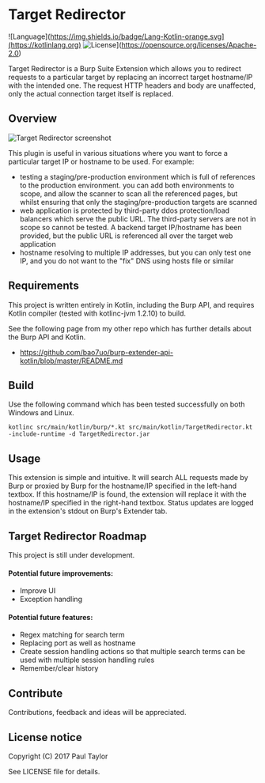 # Target Redirector
![Language](https://img.shields.io/badge/Lang-Kotlin-orange.svg](https://kotlinlang.org)
![License](https://img.shields.io/badge/License-Apache%202.0-blue.svg)](https://opensource.org/licenses/Apache-2.0)

Target Redirector is a Burp Suite Extension which allows you to redirect requests to a particular target by replacing an incorrect target hostname/IP with the intended one. The request HTTP headers and body are unaffected, only the actual connection target itself is replaced.

## Overview

![Target Redirector screenshot](https://github.com/bao7uo/TargetRedirector/raw/master/images/title_screenshot.png)

This plugin is useful in various situations where you want to force a particular target IP or hostname to be used. For example:

- testing a staging/pre-production environment which is full of references to the production environment. you can add both environments to scope, and allow the scanner to scan all the referenced pages, but whilst ensuring that only the staging/pre-production targets are scanned
- web application is protected by third-party ddos protection/load balancers which serve the public URL. The third-party servers are not in scope so cannot be tested. A backend target IP/hostname has been provided, but the public URL is referenced all over the target web application
- hostname resolving to multiple IP addresses, but you can only test one IP, and you do not want to the "fix" DNS using hosts file or similar

## Requirements

This project is written entirely in Kotlin, including the Burp API, and requires Kotlin compiler (tested with kotlinc-jvm 1.2.10) to build.

See the following page from my other repo which has further details about the Burp API and Kotlin.

- https://github.com/bao7uo/burp-extender-api-kotlin/blob/master/README.md

## Build

Use the following command which has been tested successfully on both Windows and Linux.

`kotlinc src/main/kotlin/burp/*.kt src/main/kotlin/TargetRedirector.kt -include-runtime -d TargetRedirector.jar`

## Usage

This extension is simple and intuitive. It will search ALL requests made by Burp or proxied by Burp for the hostname/IP specified in the left-hand textbox. If this hostname/IP is found, the extension will replace it with the hostname/IP specified in the right-hand textbox. Status updates are logged in the extension's stdout on Burp's Extender tab.

## Target Redirector Roadmap

This project is still under development.

#### Potential future improvements:
- Improve UI
- Exception handling

#### Potential future features:
- Regex matching for search term
- Replacing port as well as hostname
- Create session handling actions so that multiple search terms can be used with multiple session handling rules
- Remember/clear history

## Contribute
Contributions, feedback and ideas will be appreciated.

## License notice

Copyright (C) 2017 Paul Taylor

See LICENSE file for details.
